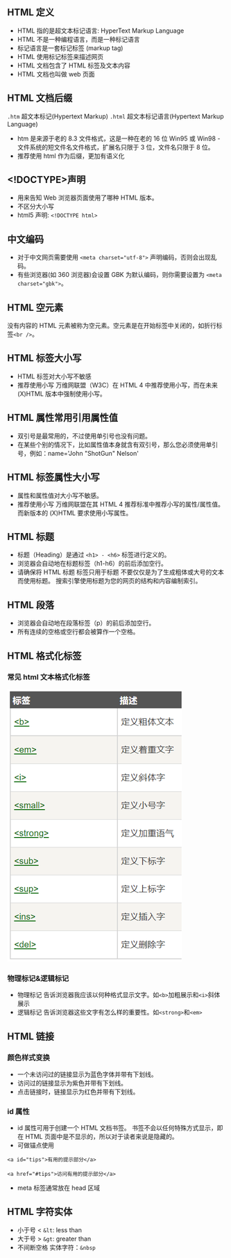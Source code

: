 ## HTML 定义

- HTML 指的是超文本标记语言: HyperText Markup Language
- HTML 不是一种编程语言，而是一种标记语言
- 标记语言是一套标记标签 (markup tag)
- HTML 使用标记标签来描述网页
- HTML 文档包含了 HTML 标签及文本内容
- HTML 文档也叫做 web 页面

## HTML 文档后缀

`.htm` 超文本标记(Hypertext Markup)
`.html` 超文本标记语言(Hypertext Markup Language)

- htm 是来源于老的 8.3 文件格式，这是一种在老的 16 位 Win95 或 Win98 -文件系统的短文件名文件格式，扩展名只限于 3 位，文件名只限于 8 位。
- 推荐使用 html 作为后缀，更加有语义化

## <!DOCTYPE>声明

- 用来告知 Web 浏览器页面使用了哪种 HTML 版本。
- 不区分大小写
- html5 声明: `<!DOCTYPE html>`

## 中文编码

- 对于中文网页需要使用 `<meta charset="utf-8">` 声明编码，否则会出现乱码。
- 有些浏览器(如 360 浏览器)会设置 GBK 为默认编码，则你需要设置为 `<meta charset="gbk">`。

## HTML 空元素

没有内容的 HTML 元素被称为空元素。空元素是在开始标签中关闭的，如折行标签`<br />`。

## HTML 标签大小写

- HTML 标签对大小写不敏感
- 推荐使用小写
  万维网联盟（W3C）在 HTML 4 中推荐使用小写，而在未来 (X)HTML 版本中强制使用小写。

## HTML 属性常用引用属性值

- 双引号是最常用的，不过使用单引号也没有问题。
- 在某些个别的情况下，比如属性值本身就含有双引号，那么您必须使用单引号，例如：name='John "ShotGun" Nelson'

## HTML 标签属性大小写

- 属性和属性值对大小写不敏感。
- 推荐使用小写
  万维网联盟在其 HTML 4 推荐标准中推荐小写的属性/属性值。而新版本的 (X)HTML 要求使用小写属性。

## HTML 标题

- 标题（Heading）是通过 `<h1> - <h6>` 标签进行定义的。
- 浏览器会自动地在标题标签（h1-h6）的前后添加空行。
- 请确保将 HTML 标题 标签只用于标题
  不要仅仅是为了生成粗体或大号的文本而使用标题。
  搜索引擎使用标题为您的网页的结构和内容编制索引。

## HTML 段落

- 浏览器会自动地在段落标签（p）的前后添加空行。
- 所有连续的空格或空行都会被算作一个空格。

## HTML 格式化标签

### 常见 html 文本格式化标签

<img src='/静态资源/img/常见html文本格式化标签.png'>

### 物理标记&逻辑标记

- 物理标记
  告诉浏览器我应该以何种格式显示文字。如`<b>`加粗展示和`<i>`斜体展示
- 逻辑标记
  告诉浏览器这些文字有怎么样的重要性。如`<strong>`和`<em>`

## HTML 链接

### 颜色样式变换

- 一个未访问过的链接显示为蓝色字体并带有下划线。
- 访问过的链接显示为紫色并带有下划线。
- 点击链接时，链接显示为红色并带有下划线。

### id 属性

- id 属性可用于创建一个 HTML 文档书签。
  书签不会以任何特殊方式显示，即在 HTML 页面中是不显示的，所以对于读者来说是隐藏的。
- 可做锚点使用

```
<a id="tips">有用的提示部分</a>

<a href="#tips">访问有用的提示部分</a>
```

- meta 标签通常放在 head 区域

## HTML 字符实体

- 小于号 <
  `&lt`: less than
- 大于号 >
  `&gt`: greater than
- 不间断空格
  实体字符：`&nbsp`
